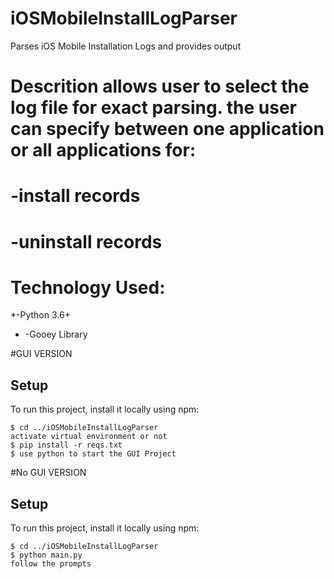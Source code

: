 # iOSMobileInstallLogParser
 Parses iOS Mobile Installation Logs and provides output


# Descrition allows user to select the log file for exact parsing. the user can specify between one application or all applications for:
#       -install records
#       -uninstall records

# Technology Used:
 *-Python 3.6+
 * -Gooey Library


#GUI VERSION

## Setup
To run this project, install it locally using npm:

```
$ cd ../iOSMobileInstallLogParser
activate virtual environment or not
$ pip install -r reqs.txt
$ use python to start the GUI Project
```

#No GUI VERSION

## Setup
To run this project, install it locally using npm:

```
$ cd ../iOSMobileInstallLogParser
$ python main.py
follow the prompts
```
